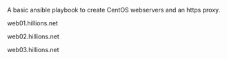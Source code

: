 A basic ansible playbook to create CentOS webservers and an https proxy.

web01.hillions.net

web02.hillions.net

web03.hillions.net

